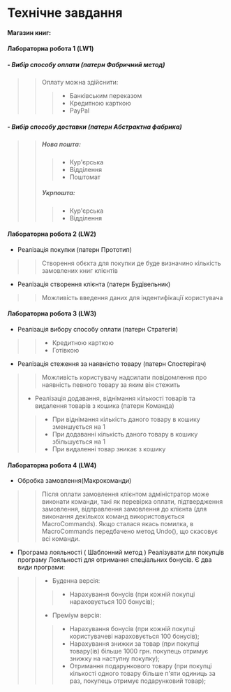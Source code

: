 # Технічне завдання
#### **Магазин книг:**
#### **Лабораторна робота 1 (LW1)**
 ##### - Вибір способу оплати (патерн Фабричний метод)
>> Оплату можна здійснити:
>>> - Банківським переказом
>>> - Кредитною карткою
>>> - PayPal
 ##### - Вибір способу доставки (патерн Абстрактна фабрика)
>> ##### Нова пошта:
>>> * Кур'єрська
>>> * Відділення
>>> * Поштомат
>> ##### Укрпошта:
>>> * Кур'єрська
>>> * Відділення
#### **Лабораторна робота 2 (LW2)**
 - Реалізація покупки (патерн Прототип)
>> Створення обєкта для покупки де буде визначино кількість замовлених книг клієнтів
 - Реалізація створення клієнта (патерн Будівельник)
>> Можливість введення даних для індентифікації користувача
#### **Лабораторна робота 3 (LW3)**
 - Реалізація вибору способу оплати (патерн Стратегія)
>> - Кредитною карткою
>> - Готівкою
 - Реалізація стеження за наявністю товару (патерн Спостерігач)
>> Можливість користувачу надсилати повідомлення про наявність певного товару за яким він стежить
> - Реалізація додавання, віднімання кількості товарів та видалення товарів з кошика (патерн Команда)
>> - При віднімання кількість даного товару в кошику зменшується на 1
>> - При додаванні кількість даного товару в кошику збільшується на 1
>> - При видаленні товар зникає з кошику
#### **Лабораторна робота 4 (LW4)**
 - Обробка замовлення(Макрокоманди)
>> Після оплати замовлення клієнтом адміністратор може виконати команди, такі як перевірка оплати, підтвердження замовлення, відправлення замовлення до клієнта
>> (для виконання декількох команд використовується MacroCommands). 
>> Якщо сталася якась помилка, в MacroCommands передбачено метод Undo(), що скасовує всі команди. 
 - Програма лояльності ( Шаблонний метод )
 Реалізувати для покупців програму Лояльності для отримання спеціальних бонусів. Є два види програми:
>> - Буденна версія:
>>> - Нарахування бонусів (при кожній покупці нараховується 100 бонусів);
>> - Преміум версія:
>>> - Нарахування бонусів (при кожній покупці користувачеві нараховується 100 бонусів);
>>> - Нарахування знижки за товар (при покупці товару(ів) більше 1000 грн. покупець отримує знижку на наступну покупку);
>>> - Отримання подарункового товару (при покупці кількості одного товару більше п'яти одиниць за раз, покупець отримує подарунковий товар);
